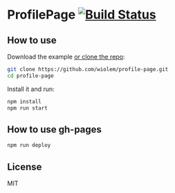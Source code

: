 # ProfilePage [![Build Status](https://travis-ci.org/Wiolem/ProfilePage.svg?branch=master)](https://travis-ci.org/Wiolem/ProfilePage)

## How to use

Download the example [or clone the repo](https://github.com/wiolem/profile-page.git):

```sh
git clone https://github.com/wiolem/profile-page.git
cd profile-page
```

Install it and run:

```sh
npm install
npm run start
```

## How to use gh-pages

```sh
npm run deploy
```

## License

MIT
